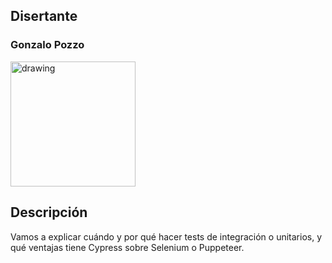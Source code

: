 ## Disertante

### Gonzalo Pozzo

<img src="https://raw.githubusercontent.com/WebConfTech/website-2019/master/src/assets/images/speakers/gonzalo-pozzo.jpg" alt="drawing" width="200"/>

## Descripción

Vamos a explicar cuándo y por qué hacer tests de integración o unitarios, y qué ventajas tiene Cypress sobre Selenium o Puppeteer.

